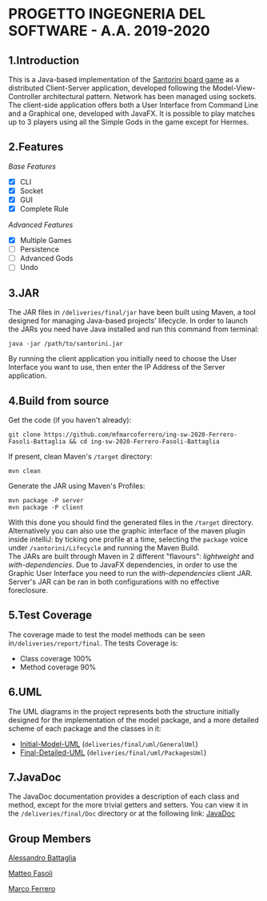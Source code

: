 # PROGETTO INGEGNERIA DEL SOFTWARE - A.A. 2019-2020


## 1.Introduction
This is a Java-based implementation of the [Santorini board game](https://en.wikipedia.org/wiki/Santorini_(game)) as a distributed Client-Server application, developed following the Model-View-Controller architectural pattern.
Network has been managed using sockets. The client-side application offers both a User Interface from Command Line and a Graphical one, developed with JavaFX.
It is possible to play matches up to 3 players using all the Simple Gods in the game except for Hermes. 

## 2.Features
_Base Features_
- [x] CLI
- [x] Socket
- [x] GUI
- [x] Complete Rule

_Advanced Features_
- [x] Multiple Games
- [ ] Persistence
- [ ] Advanced Gods
- [ ] Undo

## 3.JAR
The JAR files in `/deliveries/final/jar` have been built using Maven, a tool designed for managing Java-based projects' lifecycle.
In order to launch the JARs you need have Java installed and run this command from terminal: 
```
java -jar /path/to/santorini.jar
```
By running the client application you initially need to choose the User Interface you want to use, then enter the IP Address of the Server application.

## 4.Build from source
Get the code (if you haven't already):
```
git clone https://github.com/mfmarcoferrero/ing-sw-2020-Ferrero-Fasoli-Battaglia && cd ing-sw-2020-Ferrero-Fasoli-Battaglia
```
If present, clean Maven's `/target` directory:
```
mvn clean
```
Generate the JAR using Maven's Profiles:
```
mvn package -P server
mvn package -P client
```
With this done you should find the generated files in the `/target` directory.
Alternatively you can also use the graphic interface of the maven plugin inside intelliJ: by ticking one profile at a time, selecting the `package` voice under `/santorini/Lifecycle` and running the Maven Build.  
The JARs are built through Maven in 2 different "flavours": *lightweight* and *with-dependencies*. 
Due to JavaFX dependencies, in order to use the Graphic User Interface you need to run the *with-dependencies* client JAR.
Server's JAR can be ran in both configurations with no effective foreclosure.

## 5.Test Coverage
The coverage made to test the model methods can be seen in`/deliveries/report/final`. The tests Coverage is:

- Class coverage 100%
- Method coverage 90%

## 6.UML
The UML diagrams in the project represents both the structure initially designed for the implementation of the model package, and a more detailed scheme of each package and the classes in it:
- [Initial-Model-UML](https://github.com/mfmarcoferrero/ing-sw-2020-Ferrero-Fasoli-Battaglia/tree/master/deliveries/final/uml/GeneralUml) (`deliveries/final/uml/GeneralUml`)
- [Final-Detailed-UML](https://github.com/mfmarcoferrero/ing-sw-2020-Ferrero-Fasoli-Battaglia/tree/master/deliveries/final/uml/PackagesUml) (`deliveries/final/uml/PackagesUml`)
  
## 7.JavaDoc
The JavaDoc documentation provides a description of each class and method, except for the more trivial getters and setters.
You can view it in the `/deliveries/final/Doc` directory or at the following link: [JavaDoc](https://github.com/mfmarcoferrero/ing-sw-2020-Ferrero-Fasoli-Battaglia/tree/deliveries/final/Doc)

## Group Members

[Alessandro Battaglia](https://github.com/10524334)

[Matteo Fasoli](https://github.com/matteofasoli)

[Marco Ferrero](https://github.com/mfmarcoferrero)


